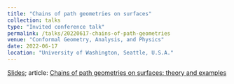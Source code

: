 ```yaml
---
title: "Chains of path geometries on surfaces"
collection: talks
type: "Invited conference talk"
permalink: /talks/20220617-chains-of-path-geometries
venue: "Conformal Geometry, Analysis, and Physics"
date: 2022-06-17
location: "University of Washington, Seattle, U.S.A."
---
```


<a href="../files/talk20220617.pdf">Slides</a>; article: <a href="../publication/chains-path-geometries">Chains of path geometries on surfaces: theory and examples</a>

